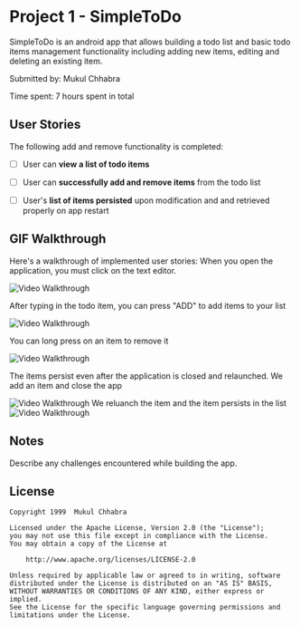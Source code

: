 # Project 1 - SimpleToDo

SimpleToDo is an android app that allows building a todo list and basic todo items management functionality including adding new items, editing and deleting an existing item.

Submitted by: Mukul Chhabra

Time spent: 7 hours spent in total

## User Stories

The following add and remove functionality is completed:

* [ ] User can **view a list of todo items**
* [ ] User can **successfully add and remove items** from the todo list
* [ ] User's **list of items persisted** upon modification and and retrieved properly on app restart



## GIF Walkthrough

Here's a walkthrough of implemented user stories:
When you open the application, you must click on the text editor.

<img src='https://media.giphy.com/media/OsesH3kjucOATdFh0b/giphy.gif' width='' alt='Video Walkthrough' />

After typing in the todo item, you can press "ADD" to add items to your list

<img src='https://media.giphy.com/media/8HrwHVIKPfVQrjelqv/giphy.gif' width='' alt='Video Walkthrough' />

You can long press on an item to remove it 

<img src='https://media.giphy.com/media/1Xv1mHbt7206R8jHTH/giphy.gif' width='' alt='Video Walkthrough' />

The items persist even after the application is closed and relaunched.
We add an item and close the app

<img src='https://media.giphy.com/media/0OnSnl33ZSNbs8zUvb/giphy.gif' width='' alt='Video Walkthrough' />
We reluanch the item and the item persists in the list

<img src='https://media.giphy.com/media/iwqXAqQCijHtRWqBJi/giphy.gif' width='' alt='Video Walkthrough' />





## Notes

Describe any challenges encountered while building the app.

## License

    Copyright 1999  Mukul Chhabra

    Licensed under the Apache License, Version 2.0 (the "License");
    you may not use this file except in compliance with the License.
    You may obtain a copy of the License at

        http://www.apache.org/licenses/LICENSE-2.0

    Unless required by applicable law or agreed to in writing, software
    distributed under the License is distributed on an "AS IS" BASIS,
    WITHOUT WARRANTIES OR CONDITIONS OF ANY KIND, either express or implied.
    See the License for the specific language governing permissions and
    limitations under the License.

